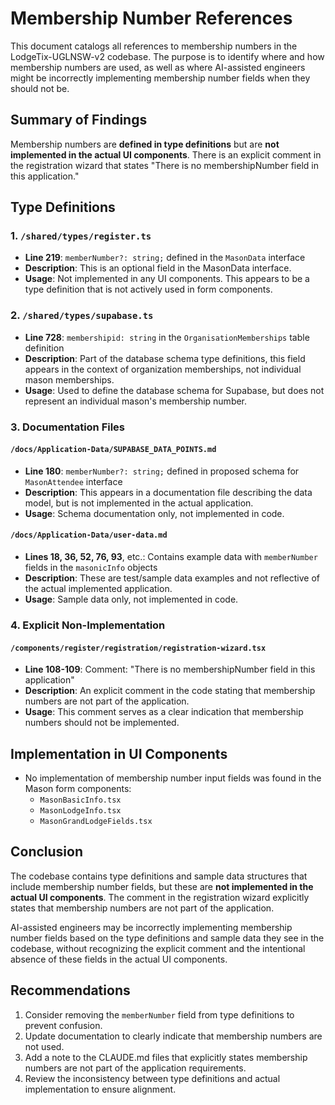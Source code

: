 # Membership Number References

This document catalogs all references to membership numbers in the LodgeTix-UGLNSW-v2 codebase. The purpose is to identify where and how membership numbers are used, as well as where AI-assisted engineers might be incorrectly implementing membership number fields when they should not be.

## Summary of Findings

Membership numbers are **defined in type definitions** but are **not implemented in the actual UI components**. There is an explicit comment in the registration wizard that states "There is no membershipNumber field in this application."

## Type Definitions

### 1. `/shared/types/register.ts` 

- **Line 219**: `memberNumber?: string;` defined in the `MasonData` interface
- **Description**: This is an optional field in the MasonData interface. 
- **Usage**: Not implemented in any UI components. This appears to be a type definition that is not actively used in form components.

### 2. `/shared/types/supabase.ts`

- **Line 728**: `membershipid: string` in the `OrganisationMemberships` table definition
- **Description**: Part of the database schema type definitions, this field appears in the context of organization memberships, not individual mason memberships.
- **Usage**: Used to define the database schema for Supabase, but does not represent an individual mason's membership number.

### 3. Documentation Files

#### `/docs/Application-Data/SUPABASE_DATA_POINTS.md`

- **Line 180**: `memberNumber?: string;` defined in proposed schema for `MasonAttendee` interface
- **Description**: This appears in a documentation file describing the data model, but is not implemented in the actual application.
- **Usage**: Schema documentation only, not implemented in code.

#### `/docs/Application-Data/user-data.md`

- **Lines 18, 36, 52, 76, 93**, etc.: Contains example data with `memberNumber` fields in the `masonicInfo` objects
- **Description**: These are test/sample data examples and not reflective of the actual implemented application.
- **Usage**: Sample data only, not implemented in code.

### 4. Explicit Non-Implementation

#### `/components/register/registration/registration-wizard.tsx`

- **Line 108-109**: Comment: "There is no membershipNumber field in this application"
- **Description**: An explicit comment in the code stating that membership numbers are not part of the application.
- **Usage**: This comment serves as a clear indication that membership numbers should not be implemented.

## Implementation in UI Components

- No implementation of membership number input fields was found in the Mason form components:
  - `MasonBasicInfo.tsx`
  - `MasonLodgeInfo.tsx`
  - `MasonGrandLodgeFields.tsx`

## Conclusion

The codebase contains type definitions and sample data structures that include membership number fields, but these are **not implemented in the actual UI components**. The comment in the registration wizard explicitly states that membership numbers are not part of the application.

AI-assisted engineers may be incorrectly implementing membership number fields based on the type definitions and sample data they see in the codebase, without recognizing the explicit comment and the intentional absence of these fields in the actual UI components.

## Recommendations

1. Consider removing the `memberNumber` field from type definitions to prevent confusion.
2. Update documentation to clearly indicate that membership numbers are not used.
3. Add a note to the CLAUDE.md files that explicitly states membership numbers are not part of the application requirements.
4. Review the inconsistency between type definitions and actual implementation to ensure alignment.
